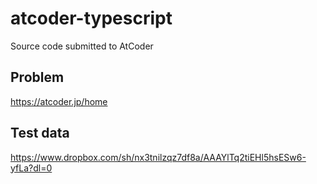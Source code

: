 # atcoder-typescript
Source code submitted to AtCoder

## Problem
https://atcoder.jp/home

## Test data
https://www.dropbox.com/sh/nx3tnilzqz7df8a/AAAYlTq2tiEHl5hsESw6-yfLa?dl=0
